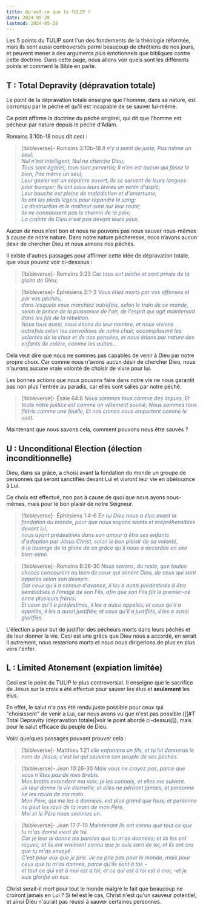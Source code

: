 ```yaml
---
title: Qu'est-ce que le TULIP ?
date: 2024-05-28
lastmod: 2024-05-28
---
```

Les 5 points du TULIP sont l'un des fondements de la théologie réformée, mais ils sont aussi controversés parmi beaucoup de chrétiens de nos jours, et peuvent mener à des arguments plus émotionnels que bibliques contre cette doctrine. Dans cette page, nous allons voir quels sont les différents points et comment la Bible en parle.
## T : Total Depravity (dépravation totale)

Le point de la dépravation totale enseigne que l'homme, dans sa nature, est corrompu par le péché et qu'il est incapable de se sauver lui-même.

Ce point affirme la doctrine du péché originel, qui dit que l'homme est pécheur par nature depuis le péché d'Adam.

Romains 3:10b-18 nous dit ceci :

>[!bibleverse]- Romains 3:10b-18
><span style="color:#5a708a">*Il n'y a point de juste, Pas même un seul;*<br/>*Nul n'est intelligent, Nul ne cherche Dieu;*<br/>*Tous sont égarés, tous sont pervertis; Il n'en est aucun qui fasse le bien, Pas même un seul;*<br/>*Leur gosier est un sépulcre ouvert; Ils se servent de leurs langues pour tromper; Ils ont sous leurs lèvres un venin d'aspic;*<br/>*Leur bouche est pleine de malédiction et d'amertume;*<br/>*Ils ont les pieds légers pour répandre le sang;*<br/>*La destruction et le malheur sont sur leur route;*<br/>*Ils ne connaissent pas le chemin de la paix;*<br/>*La crainte de Dieu n'est pas devant leurs yeux.*</span>

Aucun de nous n’est bon et nous ne pouvons pas nous sauver nous-mêmes à cause de notre nature. Dans notre nature pécheresse, nous n’avons aucun désir de chercher Dieu et nous aimons nos péchés.

Il existe d'autres passages pour affirmer cette idée de dépravation totale, que vous pouvez voir ci-dessous :

>[!bibleverse]- Romains 3:23
> <span style="color:#5a708a">*Car tous ont péché et sont privés de la gloire de Dieu;*</span>

> [!bibleverse]- Éphésiens 2:1-3
> <span style="color:#5a708a">*Vous étiez morts par vos offenses et par vos péchés,*<br/>*dans lesquels vous marchiez autrefois, selon le train de ce monde, selon le prince de la puissance de l'air, de l'esprit qui agit maintenant dans les fils de la rébellion.*<br/>*Nous tous aussi, nous étions de leur nombre, et nous vivions autrefois selon les convoitises de notre chair, accomplissant les volontés de la chair et de nos pensées, et nous étions par nature des enfants de colère, comme les autres...*</span>

Cela veut dire que nous ne sommes pas capables de venir à Dieu par notre propre choix. Car comme nous n'avons aucun désir de chercher Dieu, nous n'aurons aucune vraie volonté de choisir de vivre pour lui.

Les bonnes actions que nous pouvons faire dans notre vie ne nous garantit pas non plus l'entrée au paradis, car elles sont salies par notre péché.

> [!bibleverse]- Ésaïe 64:6
> <span style="color:#5a708a">*Nous sommes tous comme des impurs, Et toute notre justice est comme un vêtement souillé; Nous sommes tous flétris comme une feuille, Et nos crimes nous emportent comme le vent.*</span>

Maintenant que nous savons cela, comment pouvons nous être sauvés ?

## U : Unconditional Election (élection inconditionnelle)

Dieu, dans sa grâce, a choisi avant la fondation du monde un groupe de personnes qui seront sanctifiés devant Lui et vivront leur vie en obéissance à Lui.

Ce choix est effectué, non pas à cause de quoi que nous ayons nous-mêmes, mais pour le bon plaisir de notre Seigneur.

> [!bibleverse]- Éphésiens 1:4-6
> <span style="color:#5a708a">*En lui Dieu nous a élus avant la fondation du monde, pour que nous soyons saints et irrépréhensibles devant lui,*<br/>*nous ayant prédestinés dans son amour à être ses enfants d'adoption par Jésus Christ, selon le bon plaisir de sa volonté,*<br/>*à la louange de la gloire de sa grâce qu'il nous a accordée en son bien-aimé.*</span>

> [!bibleverse]- Romains 8:28-30
><span style="color:#5a708a"> *Nous savons, du reste, que toutes choses concourent au bien de ceux qui aiment Dieu, de ceux qui sont appelés selon son dessein.*<br/>*Car ceux qu'il a connus d'avance, il les a aussi prédestinés à être semblables à l'image de son Fils, afin que son Fils fût le premier-né entre plusieurs frères.*<br/> *Et ceux qu'il a prédestinés, il les a aussi appelés; et ceux qu'il a appelés, il les a aussi justifiés; et ceux qu'il a justifiés, il les a aussi glorifiés.*</span>

L'élection a pour but de justifier des pécheurs morts dans leurs péchés et de leur donner la vie. Ceci est une grâce que Dieu nous a accordé, en serait il autrement, nous resterions morts et nous nous dirigerions de plus en plus vers l'enfer.

## L : Limited Atonement (expiation limitée)

Ceci est le point du TULIP le plus controversial. Il enseigne que le sacrifice de Jésus sur la croix a été effectué pour sauver les élus et **seulement** les élus.

En effet, le salut n'a pas été rendu juste possible pour ceux qui "choisissent" de venir à Lui, car nous avons vu que n'est pas possible ([[#T Total Depravity (dépravation totale)|voir le point abordé ci-dessus]]), mais pour le salut efficace du peuple de Dieu.

Voici quelques passages pouvant prouver cela :

> [!bibleverse]- Matthieu 1:21
><span style="color:#5a708a"> *elle enfantera un fils, et tu lui donneras le nom de Jésus; c'est lui qui sauvera son peuple de ses péchés.*</span>

> [!bibleverse]- Jean 10:26-30
><span style="color:#5a708a"> *Mais vous ne croyez pas, parce que vous n'êtes pas de mes brebis. <br/>Mes brebis entendent ma voix; je les connais, et elles me suivent. <br/>Je leur donne la vie éternelle; et elles ne périront jamais, et personne ne les ravira de ma main. <br/>Mon Père, qui me les a données, est plus grand que tous; et personne ne peut les ravir de la main de mon Père. <br/>Moi et le Père nous sommes un.*</span>

> [!bibleverse]- Jean 17:7-10
><span style="color:#5a708a"> *Maintenant ils ont connu que tout ce que tu m'as donné vient de toi.<br/>Car je leur ai donné les paroles que tu m'as données; et ils les ont reçues, et ils ont vraiment connu que je suis sorti de toi, et ils ont cru que tu m'as envoyé.<br/>C'est pour eux que je prie. Je ne prie pas pour le monde, mais pour ceux que tu m'as donnés, parce qu'ils sont à toi; -<br/>et tout ce qui est à moi est à toi, et ce qui est à toi est à moi; -et je suis glorifié en eux.*</span>

Christ serait-il mort pour tout le monde malgré le fait que beaucoup ne croiront jamais en Lui ? Si tel est le cas, Christ n'est qu'un sauveur potentiel, et ainsi Dieu n'aurait pas réussi à sauver certaines personnes.